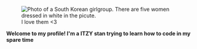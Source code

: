 <html>
  <figure>
    <img src="https://itzy.jype.com/Default/Gallery?PgIndex=2&AmSeq=1#gallery-1" alt="Photo of a South Korean girlgroup. There are five women dressed in white in the picute."> </img>
    <figcaption>I love them <3</figcaption> 
  </figure>
  <b>Welcome to my profile! I'm a ITZY stan trying to learn how to code in my spare time</b>
</html>
